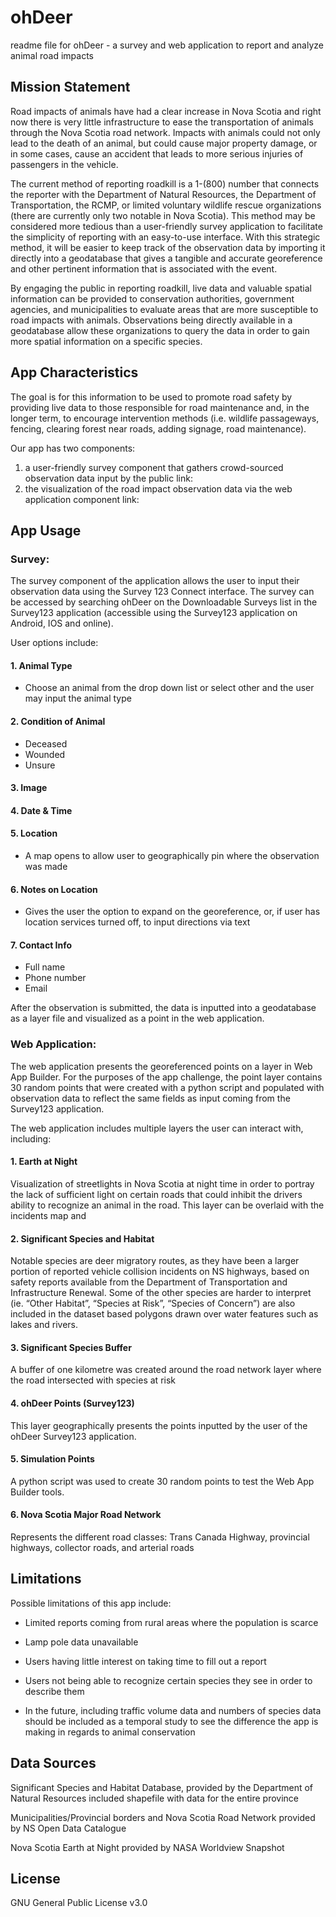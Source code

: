 # ohDeer

readme file for ohDeer - a survey and web application to report and analyze animal road impacts

## Mission Statement

Road impacts of animals have had a clear increase in Nova Scotia and right now there is very little infrastructure to ease the transportation of animals through the Nova Scotia road network. Impacts with animals could not only lead to the death of an animal, but could cause major property damage, or in some cases, cause an accident that leads to more serious injuries of passengers in the vehicle. 

The current method of reporting roadkill is a 1-(800) number that connects the reporter with the Department of Natural Resources, the Department of Transportation, the RCMP, or limited voluntary wildlife rescue organizations (there are currently only two notable in Nova Scotia). This method may be considered more tedious than a user-friendly survey application to facilitate the simplicity of reporting with an easy-to-use interface. With this strategic method, it will be easier to keep track of the observation data by importing it directly into a geodatabase that gives a tangible and accurate georeference and other pertinent information that is associated with the event. 

By engaging the public in reporting roadkill, live data and valuable spatial information can be provided to conservation authorities, government agencies, and municipalities to evaluate areas that are more susceptible to road impacts with animals. Observations being directly available in a geodatabase allow these organizations to query the data in order to gain more spatial information on a specific species. 


## App Characteristics

The goal is for this information to be used to promote road safety by providing live data to those responsible for road maintenance and, in the longer term, to encourage intervention methods (i.e. wildlife passageways, fencing, clearing forest near roads, adding signage, road maintenance). 

Our app has two components: 

1. a user-friendly survey component that gathers crowd-sourced observation data input by the public 
link:
2. the visualization of the road impact observation data via the web application component
link:


## App Usage

### Survey:

The survey component of the application allows the user to input their observation data using the Survey 123 Connect interface. The survey can be accessed by searching ohDeer on the Downloadable Surveys list in the Survey123 application (accessible using the Survey123 application on Android, IOS and online). 

User options include:

 #### 1. Animal Type   
   - Choose an animal from the drop down list or select other and the user may input the animal type 
 #### 2. Condition of Animal
   - Deceased
   - Wounded
   - Unsure
 #### 3. Image 
 #### 4. Date & Time
 #### 5. Location
   - A map opens to allow user to geographically pin where the observation was made
 #### 6. Notes on Location
   - Gives the user the option to expand on the georeference, or, if user has location services turned off, to input directions via text
 #### 7. Contact Info
   - Full name 
   - Phone number
   - Email

After the observation is submitted, the data is inputted into a geodatabase as a layer file and visualized as a point in the web application.

### Web Application:

The web application presents the georeferenced points on a layer in Web App Builder. For the purposes of the app challenge, the point layer contains 30 random points that were created with a python script and populated with observation data to reflect the same fields as input coming from the Survey123 application. 

The web application includes multiple layers the user can interact with, including: 

  #### 1. Earth at Night
   Visualization of streetlights in Nova Scotia at night time in order to portray the lack of sufficient light on certain roads that could inhibit the drivers ability to recognize an animal in the road. This layer can be overlaid with the incidents map and 

  #### 2. Significant Species and Habitat
   Notable species are deer migratory routes, as they have been a larger portion of reported vehicle collision incidents on NS highways, based on safety reports available from the Department of Transportation and Infrastructure Renewal. Some of the other species are harder to interpret (ie. “Other Habitat”, “Species at Risk”, “Species of Concern”) are also included in the dataset based polygons drawn over water features such as lakes and rivers.

  #### 3. Significant Species Buffer
   A buffer of one kilometre was created around the road network layer where the road intersected with species at risk
  
  #### 4. ohDeer Points (Survey123)
   This layer geographically presents the points inputted by the user of the ohDeer Survey123 application. 
  
  #### 5. Simulation Points
   A python script was used to create 30 random points to test the Web App Builder tools. 

  #### 6. Nova Scotia Major Road Network
   Represents the different road classes: Trans Canada Highway, provincial highways, collector roads, and arterial roads


## Limitations

Possible limitations of this app include:

  - Limited reports coming from rural areas where the population is scarce
  
  - Lamp pole data unavailable
  
  - Users having little interest on taking time to fill out a report 
  
  - Users not being able to recognize certain species they see in order to describe them
  
  - In the future, including traffic volume data and numbers of species data should be included as a temporal study to see the difference the app is making in regards to animal conservation 


## Data Sources 

Significant Species and Habitat Database, provided by the Department of Natural Resources included shapefile with data for the entire province

Municipalities/Provincial borders and Nova Scotia Road Network provided by NS Open Data Catalogue 

Nova Scotia Earth at Night provided by NASA Worldview Snapshot


## License

GNU General Public License v3.0


